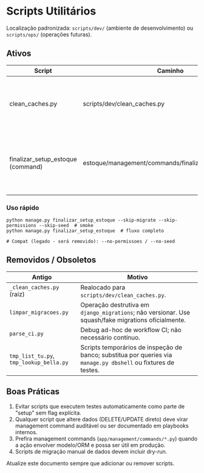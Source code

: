# Scripts Utilitários

Localização padronizada: `scripts/dev/` (ambiente de desenvolvimento) ou `scripts/ops/` (operações futuras).

## Ativos

| Script | Caminho | Descrição |
|--------|---------|-----------|
| clean_caches.py | scripts/dev/clean_caches.py | Remove caches (`__pycache__`, `.pytest_cache`, `.mypy_cache`, `.ruff_cache`, `.coverage`). |
| finalizar_setup_estoque (command) | estoque/management/commands/finalizar_setup_estoque.py | Aplica migrations (opcional), cria permissões e seeds básicos do módulo estoque. |

### Uso rápido
```
python manage.py finalizar_setup_estoque --skip-migrate --skip-permissions --skip-seed  # smoke
python manage.py finalizar_setup_estoque  # fluxo completo

# Compat (legado - será removido): --no-permissoes / --no-seed
```

## Removidos / Obsoletos

| Antigo | Motivo |
|--------|--------|
| `_clean_caches.py` (raiz) | Realocado para `scripts/dev/clean_caches.py`. |
| `limpar_migracoes.py` | Operação destrutiva em `django_migrations`; não versionar. Use squash/fake migrations oficialmente. |
| `parse_ci.py` | Debug ad-hoc de workflow CI; não necessário contínuo. |
| `tmp_list_tu.py`, `tmp_lookup_bella.py` | Scripts temporários de inspeção de banco; substitua por queries via `manage.py dbshell` ou fixtures de testes. |

## Boas Práticas

1. Evitar scripts que executem testes automaticamente como parte de "setup" sem flag explícita.
2. Qualquer script que altere dados (DELETE/UPDATE direto) deve virar management command auditável ou ser documentado em playbooks internos.
3. Prefira management commands (`app/management/commands/*.py`) quando a ação envolver modelo/ORM e possa ser útil em produção.
4. Scripts de migração manual de dados devem incluir dry-run.

Atualize este documento sempre que adicionar ou remover scripts.